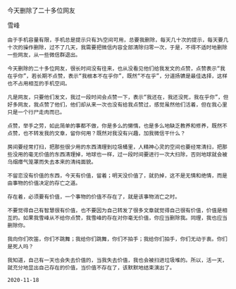 今天删除了二十多位网友

雪峰


    由于手机容量有限，手机总是提示只有3%空间可用，总要我删除，每天几十次的提示，每天要几十次的操作删除，过不了几天，我需要把微信内容全部清除归零一次，于是，不得不适时地删除一些网友，从一些微信群退出。

    今天删除的二十多位网友，很长时间没有往来，也从没看见他们给我发文的点赞，点赞表示“我在乎你”，若长期不点赞，表示“我根本不在乎你”，既然“不在乎”，分道扬镳是最佳选择，这样也不占用相互的手机空间。

    凡是网友，只要他们发文，我过一段时间会点赞一下，表示“我还在，我还没死，我在乎你”，但好多网友，我点赞了他们，他们却从来一次也没有给我点赞过，感觉虽然他们活着，但在我心里只是一个行尸走肉而已。

    点赞，举手之劳，如此简单的事都不做，你是多么的懒惰，也是多么地缺乏教养和修养，既然不点赞，也不转发我的文章，留你何用？既然对我没有兴趣，加我微信干什么？

    房间要经常打扫，把那些很少用的东西清理到垃圾桶里，人精神心灵的空间也要经常清扫，把那些没用的毫无价值的东西清理掉，地球也一样，过一段时间要进行一次大扫除，否则地球就会被乌烟瘴气笼罩而失去本来的清纯面貌。

    不留恋没有价值的东西，今天有价值，留着；明天没价值了，就扔掉，这不是无情和绝情，而是由事物的价值决定的存亡之道。

    存在着，必须要有价值，一个事物的价值不存在了，就是该事物消亡之时。

    不要觉得自己有智慧很有价值，也不要因为自己转发了很多文章就觉得自己很有价值，价值是相互的。如果我雪峰从不给你点赞，我雪峰的存在对你毫无价值，你应当删除我。同理，我也应当删除你。

    我向你们吹笛，你们不跳舞；我给你们跳舞，你们不拍手；我给你们拍手，你们无动于衷。你们是死人吗？

    我知道，自己有一天也会失去价值的，当我失去价值，我也会被扫进垃圾堆的。所以，活一天，就充分地显出自己存在的价值，当价值不存在了，该默默地结束演出了。

    2020-11-18



